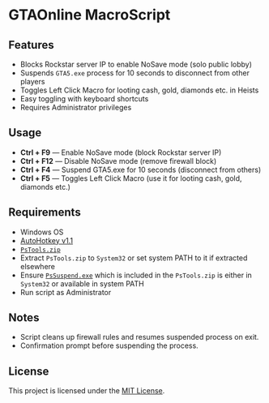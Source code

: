 # GTAOnline MacroScript

## Features

- Blocks Rockstar server IP to enable NoSave mode (solo public lobby)
- Suspends `GTA5.exe` process for 10 seconds to disconnect from other players
- Toggles Left Click Macro for looting cash, gold, diamonds etc. in Heists
- Easy toggling with keyboard shortcuts
- Requires Administrator privileges

## Usage

- **Ctrl + F9** — Enable NoSave mode (block Rockstar server IP)
- **Ctrl + F12** — Disable NoSave mode (remove firewall block)
- **Ctrl + F4** — Suspend GTA5.exe for 10 seconds (disconnect from others)
- **Ctrl + F5** — Toggles Left Click Macro (use it for looting cash, gold, diamonds etc.)
  
## Requirements

- Windows OS
- [AutoHotkey v1.1](https://www.autohotkey.com/)
- [`PsTools.zip`](https://download.sysinternals.com/files/PSTools.zip)
- Extract `PsTools.zip` to `System32` or set system PATH to it if extracted elsewhere
- Ensure [`PsSuspend.exe`](https://learn.microsoft.com/en-us/sysinternals/downloads/pssuspend) which is included in the `PsTools.zip` is either in `System32` or available in system PATH
- Run script as Administrator

## Notes

- Script cleans up firewall rules and resumes suspended process on exit.
- Confirmation prompt before suspending the process.

## License

This project is licensed under the [MIT License](LICENSE).
